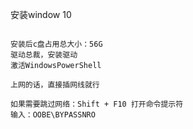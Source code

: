 

安装window 10
```

安装后c盘占用总大小：56G
驱动总裁，安装驱动
激活WindowsPowerShell

上网的话，直接插网线就行

如果需要跳过网络：Shift + F10 打开命令提示符
输入：OOBE\BYPASSNRO
```




